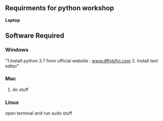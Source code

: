 ## Requirments for python workshop
**Laptop**
## Software Required
### Windows
"1.Install python 3.7 from official website : www.dffvbjfvj.com
2. Install text editor" 
### Mac
1. do stuff
### Linux
open terminal and run sudo stuff
